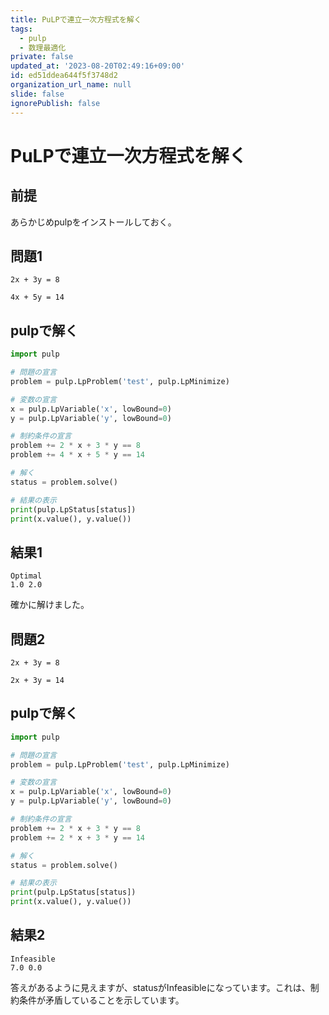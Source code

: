 ```yaml
---
title: PuLPで連立一次方程式を解く
tags:
  - pulp
  - 数理最適化
private: false
updated_at: '2023-08-20T02:49:16+09:00'
id: ed51ddea644f5f3748d2
organization_url_name: null
slide: false
ignorePublish: false
---
```

# PuLPで連立一次方程式を解く

## 前提

あらかじめpulpをインストールしておく。

## 問題1

    2x + 3y = 8

    4x + 5y = 14

## pulpで解く
  
  ```python
  import pulp

  # 問題の宣言
  problem = pulp.LpProblem('test', pulp.LpMinimize)

  # 変数の宣言
  x = pulp.LpVariable('x', lowBound=0)
  y = pulp.LpVariable('y', lowBound=0)

  # 制約条件の宣言
  problem += 2 * x + 3 * y == 8
  problem += 4 * x + 5 * y == 14

  # 解く
  status = problem.solve()

  # 結果の表示
  print(pulp.LpStatus[status])
  print(x.value(), y.value())
  ```

## 結果1

  ```
  Optimal
  1.0 2.0
  ```
  確かに解けました。

## 問題2

    2x + 3y = 8

    2x + 3y = 14

## pulpで解く
  
  ```python
  import pulp

  # 問題の宣言
  problem = pulp.LpProblem('test', pulp.LpMinimize)

  # 変数の宣言
  x = pulp.LpVariable('x', lowBound=0)
  y = pulp.LpVariable('y', lowBound=0)

  # 制約条件の宣言
  problem += 2 * x + 3 * y == 8
  problem += 2 * x + 3 * y == 14

  # 解く
  status = problem.solve()

  # 結果の表示
  print(pulp.LpStatus[status])
  print(x.value(), y.value())
  ```

## 結果2

  ```
  Infeasible
  7.0 0.0
  ```
  答えがあるように見えますが、statusがInfeasibleになっています。これは、制約条件が矛盾していることを示しています。
